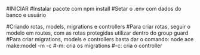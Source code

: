 #INICIAR
#Instalar pacote com npm install
#Setar o .env com dados do banco e usuário

#Criando rotas, models, migrations e controllers
#Para criar rotas, seguir o modelo em routes, com as rotas protegidas utilizar dentro do group guard
#Para criar migrations, models e controllers basta dar o comando: node ace make:model -m -c
#-m: cria os migrations
#-c: cria o controller
